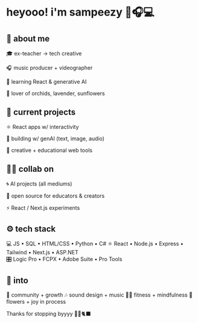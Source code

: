 # heyooo! i'm sampeezy 🌱🎧💻

## 🌟 about me
🎓 ex-teacher → tech creative

🎧 music producer + videographer

🧠 learning React & generative AI

🌸 lover of orchids, lavender, sunflowers


## 🔭 current projects
⚛️ React apps w/ interactivity

🤖 building w/ genAI (text, image, audio)

🎨 creative + educational web tools


## 🤝🏽 collab on
🌀 AI projects (all mediums)

🌱 open source for educators & creators

⚡ React / Next.js experiments


## ⚙️ tech stack
💻 JS • SQL • HTML/CSS • Python • C# 
⚛️ React • Node.js • Express • Tailwind • Next.js • ASP.NET  
🎛️ Logic Pro • FCPX • Adobe Suite • Pro Tools

## 🧠 into
🌻 community + growth
🎶 sound design + music
💪🏽 fitness + mindfulness
🌸 flowers + joy in process



Thanks for stopping byyyy 🔮🌙🐈‍⬛
